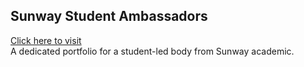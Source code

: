 ## Sunway Student Ambassadors
[Click here to visit](https://eesuhn.github.io/SunwayStudentAmbassadors) <br>
A dedicated portfolio for a student-led body from Sunway academic.
